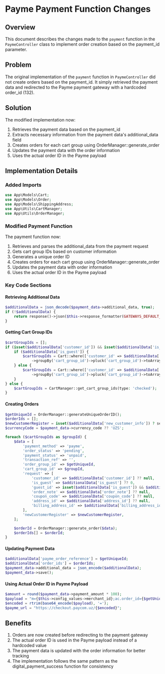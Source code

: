 # Payme Payment Function Changes

## Overview
This document describes the changes made to the `payment` function in the `PaymeController` class to implement order creation based on the payment_id parameter.

## Problem
The original implementation of the `payment` function in `PaymeController` did not create orders based on the payment_id. It simply retrieved the payment data and redirected to the Payme payment gateway with a hardcoded order_id (132).

## Solution
The modified implementation now:
1. Retrieves the payment data based on the payment_id
2. Extracts necessary information from the payment data's additional_data field
3. Creates orders for each cart group using OrderManager::generate_order
4. Updates the payment data with the order information
5. Uses the actual order ID in the Payme payload

## Implementation Details

### Added Imports
```php
use App\Models\Cart;
use App\Models\Order;
use App\Models\ShippingAddress;
use App\Utils\CartManager;
use App\Utils\OrderManager;
```

### Modified Payment Function
The payment function now:
1. Retrieves and parses the additional_data from the payment request
2. Gets cart group IDs based on customer information
3. Generates a unique order ID
4. Creates orders for each cart group using OrderManager::generate_order
5. Updates the payment data with order information
6. Uses the actual order ID in the Payme payload

### Key Code Sections

#### Retrieving Additional Data
```php
$additionalData = json_decode($payment_data->additional_data, true);
if (!$additionalData) {
    return response()->json($this->response_formatter(GATEWAYS_DEFAULT_400, null, ['message' => 'Invalid payment data']), 400);
}
```

#### Getting Cart Group IDs
```php
$cartGroupIds = [];
if (isset($additionalData['customer_id']) && isset($additionalData['is_guest'])) {
    if ($additionalData['is_guest']) {
        $cartGroupIds = Cart::where(['customer_id' => $additionalData['customer_id'], 'is_guest' => 1, 'is_checked' => 1])
            ->groupBy('cart_group_id')->pluck('cart_group_id')->toArray();
    } else {
        $cartGroupIds = Cart::where(['customer_id' => $additionalData['customer_id'], 'is_guest' => '0', 'is_checked' => 1])
            ->groupBy('cart_group_id')->pluck('cart_group_id')->toArray();
    }
} else {
    $cartGroupIds = CartManager::get_cart_group_ids(type: 'checked');
}
```

#### Creating Orders
```php
$getUniqueId = OrderManager::generateUniqueOrderID();
$orderIds = [];
$newCustomerRegister = isset($additionalData['new_customer_info']) ? session('newRegisterCustomerInfo') : null;
$currencyCode = $payment_data->currency_code ?? 'UZS';

foreach ($cartGroupIds as $groupId) {
    $data = [
        'payment_method' => 'payme',
        'order_status' => 'pending',
        'payment_status' => 'unpaid',
        'transaction_ref' => '',
        'order_group_id' => $getUniqueId,
        'cart_group_id' => $groupId,
        'request' => [
            'customer_id' => $additionalData['customer_id'] ?? null,
            'is_guest' => $additionalData['is_guest'] ?? 0,
            'guest_id' => isset($additionalData['is_guest']) && $additionalData['is_guest'] ? $additionalData['customer_id'] : null,
            'order_note' => $additionalData['order_note'] ?? null,
            'coupon_code' => $additionalData['coupon_code'] ?? null,
            'address_id' => $additionalData['address_id'] ?? null,
            'billing_address_id' => $additionalData['billing_address_id'] ?? null,
        ],
        'newCustomerRegister' => $newCustomerRegister,
    ];

    $orderId = OrderManager::generate_order($data);
    $orderIds[] = $orderId;
}
```

#### Updating Payment Data
```php
$additionalData['payme_order_reference'] = $getUniqueId;
$additionalData['order_ids'] = $orderIds;
$payment_data->additional_data = json_encode($additionalData);
$payment_data->save();
```

#### Using Actual Order ID in Payme Payload
```php
$amount = round($payment_data->payment_amount * 100);
$payload = "m={$this->config_values->merchant_id};ac.order_id={$getUniqueId};amount={$amount}";
$encoded = rtrim(base64_encode($payload), '=');
$payme_url = "https://checkout.paycom.uz/{$encoded}";
```

## Benefits
1. Orders are now created before redirecting to the payment gateway
2. The actual order ID is used in the Payme payload instead of a hardcoded value
3. The payment data is updated with the order information for better tracking
4. The implementation follows the same pattern as the digital_payment_success function for consistency
